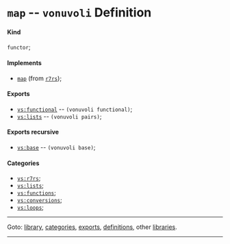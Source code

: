 

<a id='definition__vonuvoli__map'></a>

# `map` -- `vonuvoli` Definition


<a id='definition__vonuvoli__map__kind'></a>

#### Kind

`functor`;


<a id='definition__vonuvoli__map__implements'></a>

#### Implements

 * [`map`](../../r7rs/definitions/map.md#definition__r7rs__map) (from [`r7rs`](../../r7rs/_index.md#library__r7rs));


<a id='definition__vonuvoli__map__exports'></a>

#### Exports

 * [`vs:functional`](../../vonuvoli/exports/vs_3a_functional.md#export__vonuvoli__vs_3a_functional) -- `(vonuvoli functional)`;
 * [`vs:lists`](../../vonuvoli/exports/vs_3a_lists.md#export__vonuvoli__vs_3a_lists) -- `(vonuvoli pairs)`;


<a id='definition__vonuvoli__map__exports-recursive'></a>

#### Exports recursive

 * [`vs:base`](../../vonuvoli/exports/vs_3a_base.md#export__vonuvoli__vs_3a_base) -- `(vonuvoli base)`;


<a id='definition__vonuvoli__map__categories'></a>

#### Categories

 * [`vs:r7rs`](../../vonuvoli/categories/vs_3a_r7rs.md#category__vonuvoli__vs_3a_r7rs);
 * [`vs:lists`](../../vonuvoli/categories/vs_3a_lists.md#category__vonuvoli__vs_3a_lists);
 * [`vs:functions`](../../vonuvoli/categories/vs_3a_functions.md#category__vonuvoli__vs_3a_functions);
 * [`vs:conversions`](../../vonuvoli/categories/vs_3a_conversions.md#category__vonuvoli__vs_3a_conversions);
 * [`vs:loops`](../../vonuvoli/categories/vs_3a_loops.md#category__vonuvoli__vs_3a_loops);

----

Goto: [library](../../vonuvoli/_index.md#library__vonuvoli), [categories](../../vonuvoli/categories/_index.md#toc__vonuvoli__categories), [exports](../../vonuvoli/exports/_index.md#toc__vonuvoli__exports), [definitions](../../vonuvoli/definitions/_index.md#toc__vonuvoli__definitions), other [libraries](../../_libraries.md#toc__libraries).

----

